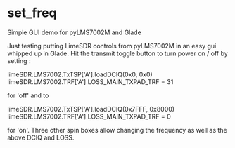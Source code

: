 # set_freq
Simple GUI demo for pyLMS7002M and Glade 

Just testing putting LimeSDR controls from pyLMS7002M in an easy gui whipped up in Glade.
Hit the transmit toggle button to turn power on / off by setting :

  limeSDR.LMS7002.TxTSP['A'].loadDCIQ(0x0, 0x0)<br/>
  limeSDR.LMS7002.TRF['A'].LOSS_MAIN_TXPAD_TRF = 31<br/>

for 'off' and to 

  limeSDR.LMS7002.TxTSP['A'].loadDCIQ(0x7FFF, 0x8000)<br/>
  limeSDR.LMS7002.TRF['A'].LOSS_MAIN_TXPAD_TRF = 0<br/>

for 'on'.
Three other spin boxes allow changing the frequency as well as the above DCIQ and LOSS. 

